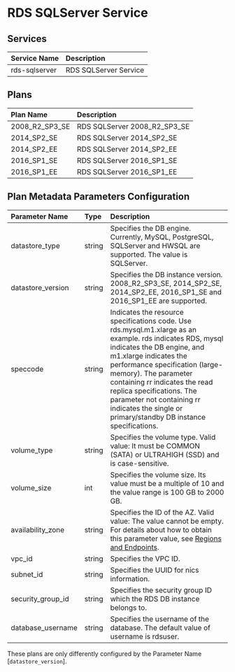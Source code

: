 # RDS SQLServer Service

## Services

| Service Name                   | Description
|:-------------------------------|:-----------
| rds-sqlserver                  | RDS SQLServer Service

## Plans

| Plan Name                      | Description
|:-------------------------------|:-----------
| 2008_R2_SP3_SE                 | RDS SQLServer 2008_R2_SP3_SE
| 2014_SP2_SE                    | RDS SQLServer 2014_SP2_SE
| 2014_SP2_EE                    | RDS SQLServer 2014_SP2_EE
| 2016_SP1_SE                    | RDS SQLServer 2016_SP1_SE
| 2016_SP1_EE                    | RDS SQLServer 2016_SP1_EE

## Plan Metadata Parameters Configuration

| Parameter Name         | Type       | Description
|:-----------------------|:-----------|:-----------
| datastore_type         | string     | Specifies the DB engine. Currently, MySQL, PostgreSQL, SQLServer and HWSQL are supported. The value is SQLServer.
| datastore_version      | string     | Specifies the DB instance version. 2008_R2_SP3_SE, 2014_SP2_SE, 2014_SP2_EE, 2016_SP1_SE and 2016_SP1_EE are supported.
| speccode               | string     | Indicates the resource specifications code. Use rds.mysql.m1.xlarge as an example. rds indicates RDS, mysql indicates the DB engine, and m1.xlarge indicates the performance specification (large-memory). The parameter containing rr indicates the read replica specifications. The parameter not containing rr indicates the single or primary/standby DB instance specifications.
| volume_type            | string     | Specifies the volume type. Valid value: It must be COMMON (SATA) or ULTRAHIGH (SSD) and is case-sensitive.
| volume_size            | int        | Specifies the volume size. Its value must be a multiple of 10 and the value range is 100 GB to 2000 GB.
| availability_zone      | string     | Specifies the ID of the AZ. Valid value: The value cannot be empty. For details about how to obtain this parameter value, see [Regions and Endpoints](https://developer.huaweicloud.com/endpoint).
| vpc_id                 | string     | Specifies the VPC ID.
| subnet_id              | string     | Specifies the UUID for nics information.
| security_group_id      | string     | Specifies the security group ID which the RDS DB instance belongs to.
| database_username      | string     | Specifies the username of the database. The default value of username is rdsuser.

These plans are only differently configured by the Parameter Name [```datastore_version```].
